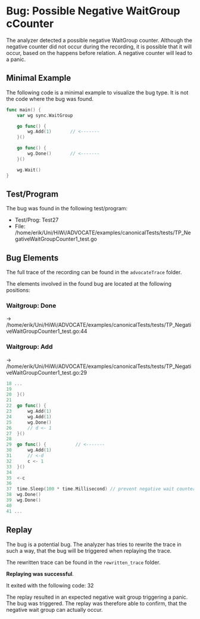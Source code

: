 # Bug: Possible Negative WaitGroup cCounter

The analyzer detected a possible negative WaitGroup counter.
Although the negative counter did not occur during the recording, it is possible that it will occur, based on the happens before relation.
A negative counter will lead to a panic.

## Minimal Example
The following code is a minimal example to visualize the bug type. It is not the code where the bug was found.

```go
func main() {
    var wg sync.WaitGroup

    go func() {
        wg.Add(1)       // <-------
    }()

    go func() {
        wg.Done()       // <-------
    }()

    wg.Wait()
}
```

## Test/Program
The bug was found in the following test/program:

- Test/Prog:  Test27
- File:  /home/erik/Uni/HiWi/ADVOCATE/examples/canonicalTests/tests/TP_NegativeWaitGroupCounter1_test.go

## Bug Elements
The full trace of the recording can be found in the `advocateTrace` folder.

The elements involved in the found bug are located at the following positions:

###  Waitgroup: Done
-> /home/erik/Uni/HiWi/ADVOCATE/examples/canonicalTests/tests/TP_NegativeWaitGroupCounter1_test.go:44


###  Waitgroup: Add
-> /home/erik/Uni/HiWi/ADVOCATE/examples/canonicalTests/tests/TP_NegativeWaitGroupCounter1_test.go:29
```go
18 ...
19 
20 	}()
21 
22 	go func() {
23 		wg.Add(1)
24 		wg.Add(1)
25 		wg.Done()
26 		// d <- 1
27 	}()
28 
29 	go func() {           // <-------
30 		wg.Add(1)
31 		// <-d
32 		c <- 1
33 	}()
34 
35 	<-c
36 
37 	time.Sleep(100 * time.Millisecond) // prevent negative wait counter
38 	wg.Done()
39 	wg.Done()
40 
41 ...
```


## Replay
The bug is a potential bug.
The analyzer has tries to rewrite the trace in such a way, that the bug will be triggered when replaying the trace.

The rewritten trace can be found in the `rewritten_trace` folder.

**Replaying was successful**.

It exited with the following code: 32

The replay resulted in an expected negative wait group triggering a panic. The bug was triggered. The replay was therefore able to confirm, that the negative wait group can actually occur.

